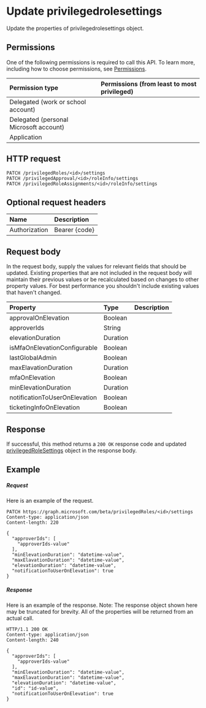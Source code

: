 # Update privilegedrolesettings

Update the properties of privilegedrolesettings object.
## Permissions
One of the following permissions is required to call this API. To learn more, including how to choose permissions, see [Permissions](../../../concepts/permissions_reference.md).

|Permission type      | Permissions (from least to most privileged)              |
|:--------------------|:---------------------------------------------------------|
|Delegated (work or school account) |    |
|Delegated (personal Microsoft account) |    |
|Application |  | 

## HTTP request
<!-- { "blockType": "ignored" } -->
```http
PATCH /privilegedRoles/<id>/settings
PATCH /privilegedApproval/<id>/roleInfo/settings
PATCH /privilegedRoleAssignments/<id>/roleInfo/settings
```
## Optional request headers
| Name       | Description|
|:-----------|:-----------|
| Authorization  | Bearer {code}|

## Request body
In the request body, supply the values for relevant fields that should be updated. Existing properties that are not included in the request body will maintain their previous values or be recalculated based on changes to other property values. For best performance you shouldn't include existing values that haven't changed.

| Property	   | Type	|Description|
|:---------------|:--------|:----------|
|approvalOnElevation|Boolean||
|approverIds|String||
|elevationDuration|Duration||
|isMfaOnElevationConfigurable|Boolean||
|lastGlobalAdmin|Boolean||
|maxElavationDuration|Duration||
|mfaOnElevation|Boolean||
|minElevationDuration|Duration||
|notificationToUserOnElevation|Boolean||
|ticketingInfoOnElevation|Boolean||

## Response
If successful, this method returns a `200 OK` response code and updated [privilegedRoleSettings](../resources/privilegedrolesettings.md) object in the response body.
## Example
##### Request
Here is an example of the request.
<!-- {
  "blockType": "request",
  "name": "update_privilegedrolesettings"
}-->
```http
PATCH https://graph.microsoft.com/beta/privilegedRoles/<id>/settings
Content-type: application/json
Content-length: 220

{
  "approverIds": [
    "approverIds-value"
  ],
  "minElevationDuration": "datetime-value",
  "maxElavationDuration": "datetime-value",
  "elevationDuration": "datetime-value",
  "notificationToUserOnElevation": true
}
```
##### Response
Here is an example of the response. Note: The response object shown here may be truncated for brevity. All of the properties will be returned from an actual call.
<!-- {
  "blockType": "response",
  "truncated": true,
  "@odata.type": "microsoft.graph.privilegedRoleSettings"
} -->
```http
HTTP/1.1 200 OK
Content-type: application/json
Content-length: 240

{
  "approverIds": [
    "approverIds-value"
  ],
  "minElevationDuration": "datetime-value",
  "maxElavationDuration": "datetime-value",
  "elevationDuration": "datetime-value",
  "id": "id-value",
  "notificationToUserOnElevation": true
}
```

<!-- uuid: 8fcb5dbc-d5aa-4681-8e31-b001d5168d79
2015-10-25 14:57:30 UTC -->
<!-- {
  "type": "#page.annotation",
  "description": "Update privilegedrolesettings",
  "keywords": "",
  "section": "documentation",
  "tocPath": ""
}-->
